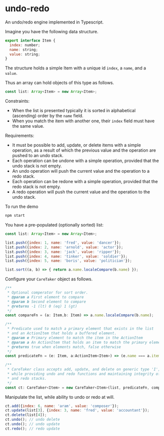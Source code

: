 # undo-redo

An undo/redo engine implemented in Typescript.

Imagine you have the following data structure.

```javascript
export interface Item {
  index: number;
  name: string;
  value: string;
}
```

The structure holds a simple Item with a unique id `index`, a `name`, and a `value`.

Thus an array can hold objects of this type as follows.

```javascript
const list: Array<Item> = new Array<Item>;
```

Constraints:

- When the list is presented typically it is sorted in alphabetical (ascending) order by the `name` field.
- When you match the item with another one, their `index` field must have the same value.

Requirements:

- It must be possible to add, update, or delete items with a simple operation, as a result of which the previous value and the operation are pushed to an undo stack.
- Each operation can be undone with a simple operation, provided that the undo stack is not empty.
- An undo operation will push the current value and the operation to a redo stack.
- Each operation can be redone with a simple operation, provided that the redo stack is not empty.
- A redo operation will push the current value and the operation to the undo stack.

To run the demo

```bash
npm start
```

You have a pre-populated (optionally sorted) list:

```javascript
const list: Array<Item> = new Array<Item>;

list.push({index: 1, name: 'fred', value: 'dancer'});
list.push({index: 2, name: 'arnold', value: 'actor'});
list.push({index: 3, name: 'jack', value: 'ripper'});
list.push({index: 4, name: 'tinker', value: 'soldier'});
list.push({index: 5, name: 'boris', value: 'politician'});

list.sort((a, b) => { return a.name.localeCompare(b.name) });
```

Configure your `CareTaker` object as follows.

```javascript
/**
 * Optional comperator for sort order.
 * @param a First element to compare
 * @param b Second element to compare
 * @returns -1 (lt) 0 (eq) 1 (gt)
 */
const compareFn = (a: Item,b: Item) => a.name.localeCompare(b.name);

/**
 * Predicate used to match a primary element that exists in the list
 * and an ActionItem that holds a buffered element.
 * @param e Primary element to match the item in the ActionItem
 * @param a An ActionItem that holds an item to match the primary element
 * @returns true when elements match, false otherwise
 */
const predicateFn = (e: Item, a:ActionItem<Item>) => (e.name === a.item.name);

/**
 * CareTaker class accepts add, update, and delete on generic type 'I',
 * while providing undo and redo functions and maintaining integrity of undo
 * and redo stacks.
 */
const ct: CareTaker<Item> = new CareTaker<Item>(list, predicateFn, compareFn);
```

Manipulate the list, while ability to undo or redo at will.

```javascript
ct.add({index: 6, name: 'aram', value: 'composer'});
ct.update(list[3], {index: 3, name: 'fred', value: 'accountant'});
ct.delete(list[4]);
ct.undo(); // undo delete
ct.undo(); // undo update
ct.redo(); // redo update
```
